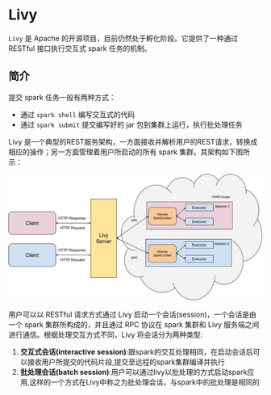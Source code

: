 # Livy

`Livy` 是 Apache 的开源项目，目前仍然处于孵化阶段。它提供了一种通过 RESTful 接口执行交互式 spark 任务的机制。

## 简介

提交 spark 任务一般有两种方式：

- 通过 `spark shell` 编写交互式的代码
- 通过 `spark submit` 提交编写好的 jar 包到集群上运行，执行批处理任务

Livy 是一个典型的REST服务架构，一方面接收并解析用户的REST请求，转换成相应的操作；另一方面管理着用户所启动的所有 spark 集群。其架构如下图所示：

![img](images/5934d153b0cf4.jpg)



用户可以以 RESTful 请求方式通过 Livy 启动一个会话(session)，一个会话是由一个 spark 集群所构成的，并且通过 RPC 协议在 spark 集群和 Livy 服务端之间进行通信。根据处理交互方式不同，Livy 将会话分为两种类型:

1. **交互式会话(interactive session)**:跟spark的交互处理相同，在启动会话后可以接收用户所提交的代码片段,提交至远程的spark集群编译并执行
2. **批处理会话(batch session)**:用户可以通过livy以批处理的方式启动spark应用,这样的一个方式在Livy中称之为批处理会话，与spark中的批处理是相同的